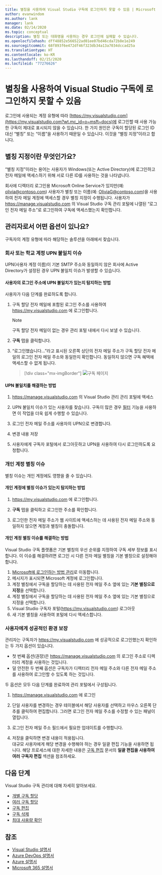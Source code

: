 ```yaml
---
title: 별칭을 사용하여 Visual Studio 구독에 로그인하지 못할 수 있음 | Microsoft Docs
author: evanwindom
ms.author: lank
manager: lank
ms.date: 02/14/2020
ms.topic: conceptual
description: 별칭 또는 대화명을 사용하는 경우 로그인에 실패할 수 있습니다.
ms.openlocfilehash: dff48852e566522ad01ee07bd46cda72b8e1e249
ms.sourcegitcommit: 68f893f6e472df46f323db34a13a7034dccad25a
ms.translationtype: HT
ms.contentlocale: ko-KR
ms.lasthandoff: 02/15/2020
ms.locfileid: "77276626"
---
```

# <a name="signing-in-to-visual-studio-subscriptions-may-fail-when-using-aliases"></a>별칭을 사용하여 Visual Studio 구독에 로그인하지 못할 수 있음
로그인에 사용되는 계정 유형에 따라 [https://my.visualstudio.com](https://my.visualstudio.com?wt.mc_id=o~msft~docs)에 로그인할 때 사용 가능한 구독이 제대로 표시되지 않을 수 있습니다. 한 가지 원인은 구독이 할당된 로그인 ID 대신 “별칭” 또는 “이름”을 사용하기 때문일 수 있습니다. 이것을 “별칭 지정”이라고 합니다.

## <a name="what-is-aliasing"></a>별칭 지정이란 무엇인가요?
“별칭 지정”이라는 용어는 사용자가 Windows(또는 Active Directory)에 로그인하고 전자 메일에 액세스하기 위해 서로 다른 ID를 사용하는 것을 나타냅니다.

회사에 디렉터리 로그인용 Microsoft Online Service가 있지만(예: olivia@contoso.com) 사용자가 별칭 또는 이름(예: OliviaG@contoso.com)을 사용하여 전자 메일 계정에 액세스할 경우 별칭 지정이 수행됩니다. 사용자가 https://manage.visualstudio.com 의 Visual Studio 구독 관리 포털에 나열된 “로그인 전자 메일 주소”로 로그인하여 구독에 액세스했는지 확인합니다.

## <a name="as-an-administrator-what-options-do-i-have"></a>관리자로서 어떤 옵션이 있나요?

구독자의 계정 유형에 따라 해당하는 솔루션을 아래에서 찾습니다.

### <a name="work-or-school-account-upn-mismatch-issue"></a>회사 또는 학교 계정 UPN 불일치 이슈

UPN(사용자 계정 이름)이 기본 SMTP 주소와 동일하지 않은 회사에 Active Directory가 설정된 경우 UPN 불일치 이슈가 발생할 수 있습니다. 

#### <a name="how-to-detect-if-a-users-sign-in-address-has-a-upn-mismatch"></a>사용자의 로그인 주소에 UPN 불일치가 있는지 탐지하는 방법

사용자가 다음 단계를 완료하도록 합니다.

1. 구독 할당 전자 메일에 포함된 로그인 주소를 사용하여 https://my.visualstudio.com 에 로그인합니다.  

    > [!NOTE]
    > 구독 할당 전자 메일이 없는 경우 관리 포털 내에서 다시 보낼 수 있습니다.  

2. **구독** 탭을 클릭합니다.
3. “로그인했습니다...”라고 표시된 오른쪽 상단의 전자 메일 주소가 구독 할당 전자 메일의 로그인 전자 메일 주소와 동일한지 확인합니다.  동일하지 않으면 구독 혜택에 액세스할 수 없게 됩니다. 

   > [!div class="mx-imgBorder"]
   > ![구독 페이지](_img/aliasing/aliasing-subscriptions-page.png)

#### <a name="how-to-correct-the-upn-mismatch"></a>UPN 불일치를 해결하는 방법

1. https://manage.visualstudio.com 의 Visual Studio 관리 관리 포털에 액세스 

2. UPN 불일치 이슈가 있는 사용자를 찾습니다.  구독이 많은 경우 [필터](search-license.md) 기능을 사용하면 이 작업을 더욱 쉽게 수행할 수 있습니다. 

3. 로그인 전자 메일 주소를 사용자의 UPN으로 변경합니다.

4. 변경 내용 저장 

5. 사용자에게 구독자 포털에서 로그아웃하고 UPN을 사용하여 다시 로그인하도록 요청합니다.   

### <a name="personal-account-aliasing-issue"></a>개인 계정 별칭 이슈

별칭 이슈는 개인 계정에도 영향을 줄 수 있습니다. 

#### <a name="how-to-detect-if-a-personal-account-has-an-aliasing-issue"></a>개인 계정에 별칭 이슈가 있는지 탐지하는 방법

1. https://my.visualstudio.com 에 로그인합니다.

2. **구독** 탭을 클릭하고 로그인한 주소를 확인합니다. 

3. 로그인한 전자 메일 주소가 웹 사이트에 액세스하는 데 사용된 전자 메일 주소와 동일하지 않으면 계정과 별칭이 충돌합니다. 

#### <a name="how-to-fix-a-personal-account-aliasing-issue"></a>개인 계정 별칭 이슈를 해결하는 방법

Visual Studio 구독 플랫폼은 기본 별칭의 우선 순위를 지정하여 구독 세부 정보를 표시합니다.  이 이슈를 해결하려면 로그인 시 다른 전자 메일 별칭을 기본 별칭으로 설정해야 합니다. 

1. [Microsoft에 로그인하는 방법 관리](https://go.microsoft.com/fwlink/p/?linkid=842796)로 이동합니다.
2. 메시지가 표시되면 Microsoft 계정에 로그인합니다. 
3. 계정 별칭에서 구독을 할당하는 데 사용된 전자 메일 주소 옆에 있는 **기본 별칭으로 지정**을 선택합니다. 
4. 계정 별칭에서 구독을 할당하는 데 사용된 전자 메일 주소 옆에 있는 기본 별칭으로 지정을 선택합니다. 
5. Visual Studio 구독자 포털(https://my.visualstudio.com) 로그아웃 
6. 새 기본 별칭을 사용하여 포털에 다시 액세스합니다. 

### <a name="ensure-a-successful-experience-for-your-users"></a>사용자에게 성공적인 환경 보장

관리자는 구독자가 https://my.visualstudio.com 에 성공적으로 로그인했는지 확인하는 두 가지 옵션이 있습니다. 

- 첫 번째 옵션(권장)은 https://manage.visualstudio.com 의 로그인 주소로 디렉터리 계정을 사용하는 것입니다.
- 덜 안전한 두 번째 옵션은 구독자가 디렉터리 전자 메일 주소와 다른 전자 메일 주소를 사용하여 로그인할 수 있도록 하는 것입니다.

두 옵션은 모두 다음 단계를 완료하여 관리 포털에서 구성됩니다.

1. https://manage.visualstudio.com 에 로그인 

2. 단일 사용자를 변경하는 경우 테이블에서 해당 사용자를 선택하고 마우스 오른쪽 단추를 클릭하여 편집합니다. 그러면 로그인 전자 메일 주소를 수정할 수 있는 패널이 열립니다.  

3. 로그인 전자 메일 주소 필드에서 필요한 업데이트를 수행합니다. 

4. 저장을 클릭하면 변경 내용이 적용됩니다.  
대규모 사용자에게 해당 변경을 수행해야 하는 경우 일괄 편집 기능을 사용하면 됩니다. 해당 프로세스에 대한 자세한 내용은 [구독 편집](edit-license.md) 문서의 **일괄 편집을 사용하여 여러 구독자 편집** 섹션을 참조하세요.  

## <a name="next-steps"></a>다음 단계
Visual Studio 구독 관리에 대해 자세히 알아보세요.
- [개별 구독 할당](assign-license.md)
- [여러 구독 할당](assign-license-bulk.md)
- [구독 편집](edit-license.md)
- [구독 삭제](delete-license.md)
- [최대 사용량 확인](maximum-usage.md)

## <a name="see-also"></a>참조
- [Visual Studio 설명서](/visualstudio/)
- [Azure DevOps 설명서](/azure/devops/)
- [Azure 설명서](/azure/)
- [Microsoft 365 설명서](/microsoft-365/)
